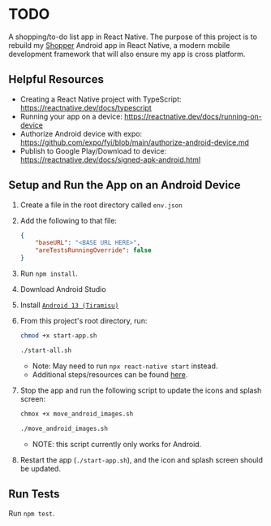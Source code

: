 # TODO

A shopping/to-do list app in React Native. The purpose of this project is to rebuild my [Shopper](https://github.com/johneastman/Shopper) Android app in React Native, a modern mobile development framework that will also ensure my app is cross platform.

## Helpful Resources

-   Creating a React Native project with TypeScript: https://reactnative.dev/docs/typescript
-   Running your app on a device: https://reactnative.dev/docs/running-on-device
-   Authorize Android device with expo: https://github.com/expo/fyi/blob/main/authorize-android-device.md
-   Publish to Google Play/Download to device: https://reactnative.dev/docs/signed-apk-android.html

## Setup and Run the App on an Android Device

1. Create a file in the root directory called `env.json`
1. Add the following to that file:
    ```json
    {
        "baseURL": "<BASE URL HERE>",
        "areTestsRunningOverride": false
    }
    ```
1. Run `npm install`.
1. Download Android Studio
1. Install [`Android 13 (Tiramisu)`](https://reactnative.dev/docs/environment-setup?guide=native#android-sdk)
1. From this project's root directory, run:

    ```bash
    chmod +x start-app.sh

    ./start-all.sh
    ```

    - Note: May need to run `npx react-native start` instead.
    - Additional steps/resources can be found [here](https://reactnative.dev/docs/environment-setup?guide=native).

1. Stop the app and run the following script to update the icons and splash screen:

    ```bash
    chmox +x move_android_images.sh

    ./move_android_images.sh
    ```

    - NOTE: this script currently only works for Android.

1. Restart the app (`./start-app.sh`), and the icon and splash screen should be updated.

## Run Tests

Run `npm test`.
